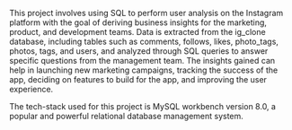 This project involves using SQL to perform user analysis on the Instagram platform with the goal of deriving business insights for the marketing, product, and development teams. Data is extracted from the ig_clone database, including tables such as comments, follows, likes, photo_tags, photos, tags, and users, and analyzed through SQL queries to answer specific questions from the management team. The insights gained can help in launching new marketing campaigns, tracking the success of the app, deciding on features to build for the app, and improving the user experience.

The tech-stack used for this project is MySQL workbench version 8.0, a popular and powerful relational database management system.
